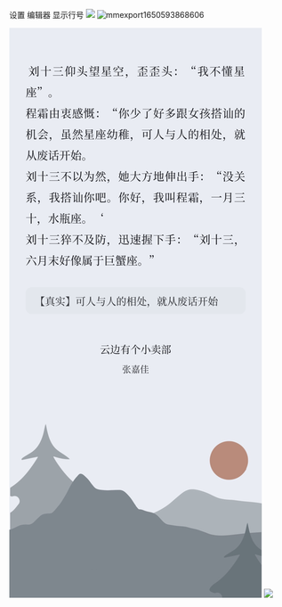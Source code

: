

设置 编辑器 显示行号
![](https://gitee.com/cyddgi/picture-store/raw/master/img/20210430212555.png)
![mmexport1650593868606](https://s2.loli.net/2022/04/22/UWjA8Zx1M5OEmpS.png)

![](IMG_分享卡片_20220422175545.png)
![](obzsk/blob/main/IMG_20220420_145937.jpg)
